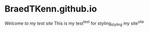 # BraedTKenn.github.io
*Welcome to my test site*
This is my test<sup>test</sup> for styling<sub>styling</sub> my site<sup>site</sup>

